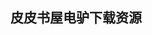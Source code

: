 ## 皮皮书屋电驴下载资源 

[Apache Server 2 Bible.pdf]: (ed2k://|file|Apache%20Server%202%20Bible.pdf|3611920|229e26299b53ca345279cc43381d03ba|h=hagwql4kpruynifgn6or34h3dhpvfdqy|/)

[Pro Ubuntu Server Administration.pdf]: (ed2k://|file|Pro%20Ubuntu%20Server%20Administration.pdf|4900318|f8fe9e86d21afe82deda88947d71a661|h=utlej5c6z36hu2snnmggknwyvf7gzrpg|/)

[Handbook of Chaos Control.pdf]: (ed2k://|file|Handbook%20of%20Chaos%20Control.pdf|13040482|7ddee81c8fd5d11f6a4c9a856125411b|h=f4kofye2q4krwsv6b4lasukyrcqf3xwk|/)

[The C++ Programming Language (Special 3rd Edition).pdf]: (ed2k://|file|The%20C%2B%2B%20Programming%20Language%20%28Special%203rd%20Edition%29.pdf|3548194|4ca5862f3384c1eda1277717db0089be|h=uqxwecyti3xtmmk4rhz5jg5zsmquzdu2|/)

[Oracle ADF Real World Developer’s Guide.pdf]: (ed2k://|file|Oracle%20ADF%20Real%20World%20Developer%E2%80%99s%20Guide.pdf|5738141|27d980892472fea17dbdafed89e1e5dd|h=5zdh3oxjmhfe5a6hvyqzek3iqwfmq3fi|/)

[Effective C#_ 50 Specific Ways to Improve Your C#.chm]: (ed2k://|file|Effective%20C%23_%2050%20Specific%20Ways%20to%20Improve%20Your%20C%23.chm|531466|46e52f02656970cc164d2101d947703c|h=4acpfqbh6zg326yve2y7nmkiyx42bob3|/)

[Learning ActionScript 3.0_ A Beginner’s Guide.pdf]: (ed2k://|file|Learning%20ActionScript%203.0_%20A%20Beginner%E2%80%99s%20Guide.pdf|18711390|616d1fa322ee8d0d2038c1899604f01d|h=4pidz6gloqkiaa5frpozpwb6x4kjhej7|/)

[Big Data Now_ 2012 Edition.pdf]: (ed2k://|file|Big%20Data%20Now_%202012%20Edition.pdf|8548504|000d5d5e2ece5bb1b4f411d60b8df548|h=ucdf2v6pbgdrpuf4uvv4tvl2656b3t6y|/)

[Learning Cocos2D_ A Hands-On Guide to Building iOS Games with Cocos2D, Box2D, and Chipmunk.pdf]: (ed2k://|file|Learning%20Cocos2D_%20A%20Hands-On%20Guide%20to%20Building%20iOS%20Games%20with%20Cocos2D%2C%20Box2D%2C%20and%20Chipmunk.pdf|15018655|0ad1b0db6a2a4324e85223e7f8a3fbe0|h=udg6hh72f2zasxrswfoynicmar2z75y2|/)

[Git Community Book 中文版.pdf]: (ed2k://|file|Git%20Community%20Book%20%E4%B8%AD%E6%96%87%E7%89%88.pdf|1143985|2f5211ab6b738ff43553dd5734d6ba51|h=bqbeqh5joa4fwf45a3pa4bocgyqdyyb5|/)

[Git_ Version Control for Everyone.pdf]: (ed2k://|file|Git_%20Version%20Control%20for%20Everyone.pdf|5893458|938334a53f3e65e42b6bb763bf52a238|h=a3flxp4mbhxexp5wp4rd2laa5eicpdd7|/)

[Git Succinctly.pdf]: (ed2k://|file|Git%20Succinctly.pdf|2672068|a9f6572782cd0878b6325b8a6df17dbd|h=ymejsq32ytuuyzhevv67tjbwgqbwau7b|/)

[Pro Spring Integration.pdf]: (ed2k://|file|Pro%20Spring%20Integration.pdf|15866441|f5ae25ba4de63a3f0bac44dc47743b41|h=yk4m4hhbrjldy6tvfppsmvvitbgmwvny|/)

[Topological Algorithms for Digital Image Processing.pdf]: (ed2k://|file|Topological%20Algorithms%20for%20Digital%20Image%20Processing.pdf|15332822|bc763eb00b3e5e402f78206e1ee8bcd1|h=d7pw2dw5lmhiwenfnsjjhblqsawggcgd|/)

[Real World Instrumentation with Python_ Automated Data Acquisition and Control Systems.pdf]: (ed2k://|file|Real%20World%20Instrumentation%20with%20Python_%20Automated%20Data%20Acquisition%20and%20Control%20Systems.pdf|7702867|ef0ce059825fee54c370701757de6cd1|h=5u5jfdx7enemqs7owy36jeer5dvmb4ya|/)

[Head Rush Ajax.chm]: (ed2k://|file|Head%20Rush%20Ajax.chm|473740|72927aa6cd58b822ff9e10083bbf3f55|h=peq7fhett4s7b4yyelywc3oaupldha4a|/)

[决战恶意代码.pdf]: (ed2k://|file|%E5%86%B3%E6%88%98%E6%81%B6%E6%84%8F%E4%BB%A3%E7%A0%81.pdf|35816390|69cb75bee3ffac30ec47acd7c3af4c12|h=fkel3ocfhcpoigej555wosdtpts3745a|/)

[Learning UML 2.0.pdf]: (ed2k://|file|Learning%20UML%202.0.pdf|10726773|b85e88d12469a843bcba2961b4d1a7d2|h=cwvgwa7mcb4yaoxrduxlnb6zbhgn4gto|/)

[Android游戏编程之从零开始.pdf]: (ed2k://|file|Android%E6%B8%B8%E6%88%8F%E7%BC%96%E7%A8%8B%E4%B9%8B%E4%BB%8E%E9%9B%B6%E5%BC%80%E5%A7%8B.pdf|51217720|c789d61f5b7fb49a4485edd073b0e572|h=ooah6rlpx5pxukx57j3o5r2jgdq2k4nq|/)

[Eclipse.chm]: (ed2k://|file|Eclipse.chm|6981739|063bafe7797ecfb9543521d11f23dded|h=znff57ohb3svcabp24oboy5o6jm4c5j4|/)

[Teach Yourself VISUALLY™ Adobe® Photoshop® CS5.pdf]: (ed2k://|file|Teach%20Yourself%20VISUALLY%E2%84%A2%20Adobe%C2%AE%20Photoshop%C2%AE%20CS5.pdf|48397012|817304a414a468121c87b9a1319b6e7e|h=ckwnmfetjwjklqdz7i3q3loafy3rdahk|/)

[Logic in Computer Science, 2nd ed..pdf]: (ed2k://|file|Logic%20in%20Computer%20Science%2C%202nd%20ed..pdf|2248124|09d1817cd5c7379d7e9e288dd3c8cdbe|h=6f75ian7r2ylnt6v6h2xwxmvhqiie5fj|/)

[Introducing 3ds Max 9_ 3D for Beginners.pdf]: (ed2k://|file|Introducing%203ds%20Max%209_%203D%20for%20Beginners.pdf|17610821|621b912db8e925244c4dda6651eb57e7|h=7jxp7fggagflypq2hx323e4cdjr3tehx|/)

[Python 学习手册, 第3版.pdf]: (ed2k://|file|Python%20%E5%AD%A6%E4%B9%A0%E6%89%8B%E5%86%8C%2C%20%E7%AC%AC3%E7%89%88.pdf|42694867|bb62cde1cf7a8abf0719db6bab8de22f|h=tf6ikmg44qmigbwogx5pw6jecil6hzom|/)

[实用J2EE设计模式编程指南.pdf]: (ed2k://|file|%E5%AE%9E%E7%94%A8J2EE%E8%AE%BE%E8%AE%A1%E6%A8%A1%E5%BC%8F%E7%BC%96%E7%A8%8B%E6%8C%87%E5%8D%97.pdf|12354431|b97f36c395467765b0102bf094b66548|h=xcwarxs3gge4nhhspamackib6byp76m7|/)

[Parsing Techniques a Practical Guide.pdf]: (ed2k://|file|Parsing%20Techniques%20a%20Practical%20Guide.pdf|1345034|20c3c3ef4da738c60b770ebfcf485cb0|h=65bu2cglwagmnoys7nysc2fzizl3kdvy|/)

[Database Systems_ The Complete Book (2nd Edition).pdf]: (ed2k://|file|Database%20Systems_%20The%20Complete%20Book%20%282nd%20Edition%29.pdf|29325760|62ddcfc64064be167f05124a207d3bf8|h=ri32hvpricpnmgelrfjoa3btfivx4nha|/)

[Android Recipes_ A Problem-Solution Approach, 2 edition.pdf]: (ed2k://|file|Android%20Recipes_%20A%20Problem-Solution%20Approach%2C%202%20edition.pdf|9958607|be0dc45dffd482e38eb87b3b0cc07714|h=zbum735vgbkbjjenvr3mkkl2ec7uvc7k|/)

[MySQL 5.1 Plugin Development.pdf]: (ed2k://|file|MySQL%205.1%20Plugin%20Development.pdf|3479890|62177a2f4545b4e07f91a1c58560e010|h=sfuf3qtjdfvdeqns27rqkqvf6vw47ic3|/)

[Beginning R_ An Introduction to Statistical Programming.pdf]: (ed2k://|file|Beginning%20R_%20An%20Introduction%20to%20Statistical%20Programming.pdf|11451803|98ff0bd4fa1590c4ce1900091c6c66e4|h=zm4trcfdmatb4h6g5lxmdge6h7fmxjbg|/)

[A Programmer’s Guide to Java SCJP Certification_ A Comprehensive Primer (3rd Edition).pdf]: (ed2k://|file|A%20Programmer%E2%80%99s%20Guide%20to%20Java%20SCJP%20Certification_%20A%20Comprehensive%20Primer%20%283rd%20Edition%29.pdf|7268668|b64601645df6555d756a481c559532c4|h=j3nfhjwclgcjnbsmyfohb4f66n3pv4hs|/)

[黑客大曝光：网络安全机密与解决方案 (中文版) 6th.pdf]: (ed2k://|file|%E9%BB%91%E5%AE%A2%E5%A4%A7%E6%9B%9D%E5%85%89%EF%BC%9A%E7%BD%91%E7%BB%9C%E5%AE%89%E5%85%A8%E6%9C%BA%E5%AF%86%E4%B8%8E%E8%A7%A3%E5%86%B3%E6%96%B9%E6%A1%88%20%28%E4%B8%AD%E6%96%87%E7%89%88%29%206th.pdf|44256718|8a5ae5e7293a84299300adca24dafdfa|h=ijsil3plvglhygn3dftph4bfgbeqdcco|/)

[The Healthy Programmer.pdf]: (ed2k://|file|The%20Healthy%20Programmer.pdf|14785710|ceed1a0953bd33b939a07d8a7dd5216d|h=nyuroaxzurk23nerxsc6ovbnhfhxfuui|/)

[Embedded Computer Systems_ Architectures, Modeling, and Simulation.pdf]: (ed2k://|file|Embedded%20Computer%20Systems_%20Architectures%2C%20Modeling%2C%20and%20Simulation.pdf|7631351|7c3f4b0130fdedfba049d60945d36270|h=a4nqoqh2l6htosg2thvuf2zk2r7h7pak|/)

[DotNetNuke 5 User’s Guide_ Get Your Website Up and Running.pdf]: (ed2k://|file|DotNetNuke%205%20User%E2%80%99s%20Guide_%20Get%20Your%20Website%20Up%20and%20Running.pdf|9256388|8c128a35ee9e35d9b74f570057815dc7|h=kqi3fftiau6w3kwabi4zr227255i2fzd|/)

[大话无线通信.pdf]: (ed2k://|file|%E5%A4%A7%E8%AF%9D%E6%97%A0%E7%BA%BF%E9%80%9A%E4%BF%A1.pdf|16321390|93837188cadca4a2ebdec913e87fefd5|h=kiapt4r3jnum3kccl4z777rxof5h2iwf|/)

[An Introduction to Statistical Learning.pdf]: (ed2k://|file|An%20Introduction%20to%20Statistical%20Learning.pdf|13342034|11c447cbbb80f488110a674f1a6214d9|h=cd7yocn45abtdzlpbqpav6fnp4n2al2o|/)

[Objective-C_ Visual QuickStart Guide.pdf]: (ed2k://|file|Objective-C_%20Visual%20QuickStart%20Guide.pdf|3622882|fb5f918882f400f95972a17ab12f04ed|h=edxx6ev4iw36edghxuqvet2x7ltad2r3|/)

[细说PHP.pdf]: (ed2k://|file|%E7%BB%86%E8%AF%B4PHP.pdf|47971954|b7b19f0a5f2e81aade8fa1e2f49b0ff2|h=77fxgzav4f35msjmxyoosnp4w5e6cx7h|/)

[Psychology.pdf]: (ed2k://|file|Psychology.pdf|44223562|18bd7a3949210bea60094e892e98b7cb|h=4v4m76l7toyj7q4so6prkyojnv4zpjwk|/)

[Javaone：A J2EE™ Technology-Based Framework for Integrating Request_Response XML Services.pdf]: (ed2k://|file|Javaone%EF%BC%9AA%20J2EE%E2%84%A2%20Technology-Based%20Framework%20for%20Integrating%20Request_Response%20XML%20Services.pdf|173675|381eebc9e32afb137502b368fdc1d559|h=ewkgl5b5cyjgvl7vkucvrbxccuprmqfj|/)

[Cocoa Programming_ A Quick-Start Guide for Developers.pdf]: (ed2k://|file|Cocoa%20Programming_%20A%20Quick-Start%20Guide%20for%20Developers.pdf|5090744|49916ccb449f884de51df7b9b90d5243|h=lgaj6eitna3vlfjja2rtndvrj7lohzjm|/)

[Building iPhone OS Accessories_ Use the iPhone Accessories API to Control and Monitor Devices.pdf]: (ed2k://|file|Building%20iPhone%20OS%20Accessories_%20Use%20the%20iPhone%20Accessories%20API%20to%20Control%20and%20Monitor%20Devices.pdf|5669935|0e6b757357213056aff317fadb58c96d|h=pduvkk5njbpgoqxsnbkslbig645b4dre|/)

[爱上Processing.pdf]: (ed2k://|file|%E7%88%B1%E4%B8%8AProcessing.pdf|21854993|8f43e501aaab6d89e5a421ccdb6ca9d1|h=c4tq4bqg3p6d4tge5ipde7pt55qlylyo|/)

[Biological Sequence Analysis_ Probabilistic Models of Proteins and Nucleic Acids.pdf]: (ed2k://|file|Biological%20Sequence%20Analysis_%20Probabilistic%20Models%20of%20Proteins%20and%20Nucleic%20Acids.pdf|3827259|ca89420fae7e146e563f45aad7b90cf7|h=immsprxlrzrg4re2mzas4jkqkxowmxaj|/)

[Pivot Table Data Crunching_ Microsoft Excel 2010.pdf]: (ed2k://|file|Pivot%20Table%20Data%20Crunching_%20Microsoft%20Excel%202010.pdf|31862086|2df6ec34ab35692f212ff15ecfae4d59|h=zrnfcruqxfrxcx76lfzamirt4iwnhr4h|/)

[Algorithms on Strings, Trees and Sequences_ Computer Science and Computational Biology.pdf]: (ed2k://|file|Algorithms%20on%20Strings%2C%20Trees%20and%20Sequences_%20Computer%20Science%20and%20Computational%20Biology.pdf|4222281|127be918a2c60ae03d0c712768702e41|h=iiwcxrvfurxdtlts3npxphwp4xbiak75|/)

[The TeXbook.pdf]: (ed2k://|file|The%20TeXbook.pdf|2348778|0e804d179f478caf9c9943e901962774|h=6jaewb4plhzcp4yw2vju2jcg22hzapu4|/)

[Clarity PPM Fundamentals.pdf]: (ed2k://|file|Clarity%20PPM%20Fundamentals.pdf|23928895|1de8f2680468be7565dd05d0d2fd6a53|h=xm5eu74ss3kbdnxiukiw6qh3tponahcd|/)

[Computer Systems_ A Programmer’s Perspective (2nd Edition).pdf]: (ed2k://|file|Computer%20Systems_%20A%20Programmer%E2%80%99s%20Perspective%20%282nd%20Edition%29.pdf|7079105|fef8f0ec6e1318c697171d82425b93d1|h=iuomltjvcra2gkamyxf7iqenklak63cg|/)

[Communicating with Smart Objects_ Developing Technology for Usable Pervasive Computing Systems.pdf]: (ed2k://|file|Communicating%20with%20Smart%20Objects_%20Developing%20Technology%20for%20Usable%20Pervasive%20Computing%20Systems.pdf|7265578|8128fe528c4eccea40ed4de0b2fe98e4|h=cy6bpyp7zxg6pryvrxn6n5ja3uhg4eqv|/)

[Embedded Linux Development Using Eclipse.pdf]: (ed2k://|file|Embedded%20Linux%20Development%20Using%20Eclipse.pdf|20995912|55f6f2d279ea3bc7aa762d60e7cc8189|h=morambf3zsl5thoupz6g3hj7vzdwi3lc|/)

[µC_OS-II_ The Real-Time Kernel.pdf]: (ed2k://|file|%C2%B5C_OS-II_%20The%20Real-Time%20Kernel.pdf|13521744|0a1b0e8136d398a61a55e3a744c46b53|h=747xce6egmp3dlzjz45lawb5rt3g62zo|/)

[Data Mining_ Know It All.pdf]: (ed2k://|file|Data%20Mining_%20Know%20It%20All.pdf|6870183|e5162122672e9b772fc1cf33049c8df3|h=2nssfoi342rk5zi6tqk6aumgoteifski|/)

[Portlets And Apache Portals.pdf]: (ed2k://|file|Portlets%20And%20Apache%20Portals.pdf|14094664|78d6cf46fe94012bc119b92db8f52a60|h=3f7mb5a4ulpf3dyuzd43ueqaksbr4avj|/)

[wxPython in Action.pdf]: (ed2k://|file|wxPython%20in%20Action.pdf|13172259|4ba9db160be9386e27cff81216575df2|h=ex6shj3inyge273flyjv4vvaar47bcoq|/)

[Inside Linux.pdf]: (ed2k://|file|Inside%20Linux.pdf|7015722|490b605986f6c6c8f1a08b3b0327a59b|h=hqtun5ozkku4do4mh3fgrxv4ltncbx7u|/)

[IPv6 Essentials (Second Edition).chm]: (ed2k://|file|IPv6%20Essentials%20%28Second%20Edition%29.chm|4659387|f28ee1365a18bc9b0a947b53440e2b1b|h=tlqrl3k2rta6ympuayd26v4mi3gcivjw|/)

[IPv6 Network Administration.pdf]: (ed2k://|file|IPv6%20Network%20Administration.pdf|4895857|c3936b0a8a5903756cddb1c7a1143f86|h=52lfv6fhmv3pidbnp4eyedgmlaplpeuf|/)

[Windows Server 2008 Inside Out.pdf]: (ed2k://|file|Windows%20Server%202008%20Inside%20Out.pdf|30102387|3aaa33904a1b845abf0e18c92bcf8e3b|h=yrjo22vcjkbih5k3heoyhsknwwnyubop|/)

[Bootstrap.pdf]: (ed2k://|file|Bootstrap.pdf|13388951|7941ab86817ab7dee5a5746760e4ff7a|h=chy4rn4emtclavsdmjex43t3nalj52eg|/)

[IPv6 in Practice_ A Unixer’s Guide to the Next Generation Internet.pdf]: (ed2k://|file|IPv6%20in%20Practice_%20A%20Unixer%E2%80%99s%20Guide%20to%20the%20Next%20Generation%20Internet.pdf|1905490|e9990f79edcaaf7a178705bc693b51ad|h=7jskbet4ifpsxuonoi44pur7anngwdtp|/)

[Recommender Systems.pdf]: (ed2k://|file|Recommender%20Systems.pdf|9054020|aa6e0d182c87bc49249083087c8102b0|h=fb4phkznmwfkhht5zvgok6jyrmvdkvtw|/)

[Professional Visual Basic 2008.pdf]: (ed2k://|file|Professional%20Visual%20Basic%202008.pdf|22072031|9255df1670257c074adab771622a9d9e|h=dcqkcbz2wkidkdwauq2jqzot4e2hmzyt|/)

[Pro PHP Programming.pdf]: (ed2k://|file|Pro%20PHP%20Programming.pdf|18181894|cb1d51804a3fe519bfb516acc81a9baf|h=5zxf55lxacxur6timyn2zwubdlo4v4a6|/)

[SDL Game Development.pdf]: (ed2k://|file|SDL%20Game%20Development.pdf|2470586|e8793f46fe67a92afe6e7955e2852a6d|h=n3mh2gwdy3gemrl2e5e2nt74hoie7j7n|/)

[FreePBX 2.5 Powerful Telephony Solutions.pdf]: (ed2k://|file|FreePBX%202.5%20Powerful%20Telephony%20Solutions.pdf|9220675|3140c11b29a7157f217066762c2c8b63|h=7dr4izvqus3qnyrwkv74uof5bx6o4rxj|/)

[Ship It!_ A Practical Guide to Successful Software Projects.pdf]: (ed2k://|file|Ship%20It%21_%20A%20Practical%20Guide%20to%20Successful%20Software%20Projects.pdf|2026741|9cbb6e93022073e551e6490134b8739b|h=fmth4qu4pjpex6yjbcvwf2nzo7mhp5gy|/)

[Concepts, Techniques, and Models of Computer Programming（文字版）.pdf]: (ed2k://|file|Concepts%2C%20Techniques%2C%20and%20Models%20of%20Computer%20Programming%EF%BC%88%E6%96%87%E5%AD%97%E7%89%88%EF%BC%89.pdf|3597076|a5bb127df07793c0c8db255af16a8844|h=klqlowozvytgjeqgwb6bjhcmzpwflefc|/)

[WordPress 3 Search Engine Optimization.pdf]: (ed2k://|file|WordPress%203%20Search%20Engine%20Optimization.pdf|9375320|a192b70c39f4742d9b57da75f23d0416|h=iv7xcvn5yvpilko27ap6274wnxozctgc|/)

[登上Google之巅_SEO技巧与技术.pdf]: (ed2k://|file|%E7%99%BB%E4%B8%8AGoogle%E4%B9%8B%E5%B7%85_SEO%E6%8A%80%E5%B7%A7%E4%B8%8E%E6%8A%80%E6%9C%AF.pdf|19348962|bedde7a37305e4df8d542b80803af741|h=7yzammgdeay37lzoygdwz2anknuemtpo|/)

[Mastering Search Analytics.pdf]: (ed2k://|file|Mastering%20Search%20Analytics.pdf|25007905|adf6759880c3ed27a2858476ae4dccdc|h=jyg3j62mgki6ibj3owijd6ebqnmmcyvq|/)

[SEO实战密码.pdf]: (ed2k://|file|SEO%E5%AE%9E%E6%88%98%E5%AF%86%E7%A0%81.pdf|20394588|6b6f60a0272fd6caf315bd774393e2b5|h=4yyp7kmimddt57fhnvqcn2hdxuc5prpk|/)

[Google’s PageRank and Beyond.pdf]: (ed2k://|file|Google%E2%80%99s%20PageRank%20and%20Beyond.pdf|19900842|562d6de16d7b58db1565af402bf6266f|h=ryfmr4gqtwxlutkla563cejkbb7iyrhf|/)

[MCTS Self-Paced Training Kit (Exam 70-680)_ Configuring Windows 7.pdf]: (ed2k://|file|MCTS%20Self-Paced%20Training%20Kit%20%28Exam%2070-680%29_%20Configuring%20Windows%207.pdf|25977595|e32571fced51f14cb0b7821ef56becbc|h=xk63lrvsscub6uengfjyq44y5wactp75|/)

[Scrum Checklists中文版.pdf]: (ed2k://|file|Scrum%20Checklists%E4%B8%AD%E6%96%87%E7%89%88.pdf|1722385|d80a06567994cfb2eeb3e77e98448d01|h=uuwsrn3n65inl7iya3r6rcvwh3k7jdmz|/)

[Unix网络编程卷1_套接字联网API（第3版）zip 001卷.pdf]: (ed2k://|file|Unix%E7%BD%91%E7%BB%9C%E7%BC%96%E7%A8%8B%E5%8D%B71_%E5%A5%97%E6%8E%A5%E5%AD%97%E8%81%94%E7%BD%91API%EF%BC%88%E7%AC%AC3%E7%89%88%EF%BC%89zip%20001%E5%8D%B7.pdf|41943040|826138655d4136d86f4db22780ce53d4|h=heqycjeegt36xqzdxlirqx7guri6wmef|/)

[现代数值计算方法.pdf]: (ed2k://|file|%E7%8E%B0%E4%BB%A3%E6%95%B0%E5%80%BC%E8%AE%A1%E7%AE%97%E6%96%B9%E6%B3%95.pdf|2500278|51d11d6a17d519f0ec1f2dc299f5d876|h=pjr7v3uuwmkqu4whjjnqxgxllpzrzp3d|/)

[SEO Made Simple (Second Edition).pdf]: (ed2k://|file|SEO%20Made%20Simple%20%28Second%20Edition%29.pdf|950511|7607667083ef27de18a6be790d40b91b|h=hou6hidvhdmkrqrz3ksljgjvfikvd3t2|/)

[Visualizing Quaternions.pdf]: (ed2k://|file|Visualizing%20Quaternions.pdf|7119772|e840355fcff6ed86ff7a52e3ee580afa|h=gyvcc6bemihoaynxi3oula7xddgnlcgr|/)

